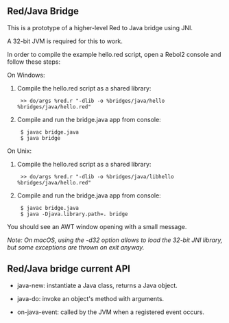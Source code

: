 Red/Java Bridge
------------------------

This is a prototype of a higher-level Red to Java bridge using JNI.

A 32-bit JVM is required for this to work. 

In order to compile the example hello.red script, open a Rebol2 console and follow these steps:

On Windows:

1. Compile the hello.red script as a shared library:

        >> do/args %red.r "-dlib -o %bridges/java/hello %bridges/java/hello.red"   

2. Compile and run the bridge.java app from console:

        $ javac bridge.java
        $ java bridge

On Unix:

1. Compile the hello.red script as a shared library:

        >> do/args %red.r "-dlib -o %bridges/java/libhello %bridges/java/hello.red"

2. Compile and run the bridge.java app from console:

        $ javac bridge.java
        $ java -Djava.library.path=. bridge

You should see an AWT window opening with a small message.

_Note: On macOS, using the -d32 option allows to load the 32-bit JNI library, but some exceptions are thrown on exit anyway._


Red/Java bridge current API
----------------------------

* java-new: instantiate a Java class, returns a Java object.

* java-do: invoke an object's method with arguments.

* on-java-event: called by the JVM when a registered event occurs.
